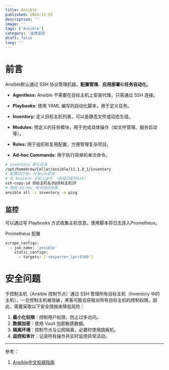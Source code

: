 ```yaml
---
title: Ansible
published: 2024-12-25
description: ''
image: ''
tags: ['Ansible']
category: '运维监控'
draft: false 
lang: ''
---
```


# 前言

Ansible默认通过 SSH 协议管理机器，**配置管理**、**应用部署**和**任务自动化**。

- **Agentless:** Ansible 不需要在目标主机上安装代理，只需通过 SSH 连接。

- **Playbooks:** 使用 YAML 编写的自动化脚本，用于定义任务。

- **Inventory:** 定义目标主机列表，可以是静态文件或动态生成。

- **Modules:** 预定义的任务模块，用于完成具体操作（如文件管理、服务启动等）。

- **Roles:** 用于组织和复用配置，方便管理复杂项目。

- **Ad-hoc Commands:** 用于执行简单的单次命令。

```bash
# inventory 默认目录
/opt/homebrew/Cellar/ansible/11.1.0_1/inventory
# 配置好IP后，分发ssh密钥
# 在 Ansible 主机上运行 （前提已配好ssh）
ssh-copy-id 目标主机名次@目标主机IP  
# 使用 Ad-hoc 命令测试连接：
ansible all -i inventory -m ping
```

## 监控

可以通过写 Playbooks 方式收集主机信息，使用脚本将日志连入Prometheus。

Prometheus 配置

```bash
scrape_configs:
  - job_name: 'ansible'
    static_configs:
      - targets: ['<exporter_ip>:9100']
```

# 安全问题

于控制主机（Ansible 控制节点）通过 SSH 管理所有目标主机（Inventory 中的主机），一旦控制主机被攻破，黑客可能会获取对所有目标主机的控制权限。因此，需要采取以下安全措施来降低风险：

1. **最小化权限**：控制用户权限，防止过多访问。
2.	**数据加密**：使用 Vault 加密敏感数据。
3.	**隔离环境**：控制节点与公网隔离，必要时使用跳板机。
4.	**监控和审计**：记录所有操作并实时监控异常活动。



---

参考：

1. [Ansible中文权威指南](https://ansible-tran.readthedocs.io/en/latest/)
